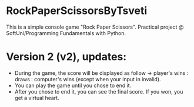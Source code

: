 # RockPaperScissorsByTsveti
This is a simple console game "Rock Paper Scissors". Practical project @ SoftUni/Programming Fundamentals with Python.

# Version 2 (v2), updates:
 - During the game, the score will be displayed as follow -> player's wins : draws : computer's wins (except when your input in invalid).
 - You can play the game until you chose to end it.
 - After you chose to end it, you can see the final score. If you won, you get a virtual heart.
